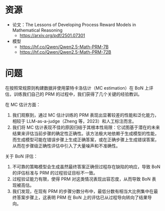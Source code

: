# 资源

- 论文：The Lessons of Developing Process Reward Models in Mathematical Reasoning
  - https://arxiv.org/pdf/2501.07301
- 模型
  - https://hf.co/Qwen/Qwen2.5-Math-PRM-7B
  - https://hf.co/Qwen/Qwen2.5-Math-PRM-72B

# 问题

在按照常规原则构建数据并使用蒙特卡洛估计（MC estimation）在 BoN 上评估，训练我们自己的 PRM 的过程中，我们获得了几个关键的经验教训。

在 MC 估计方面：

1. 我们观察到，通过 MC 估计训练的 PRM 表现出显著较差的性能和泛化能力，相较于 LLM-as-a-judge（Zheng 等，2023）和人工标注而言。
2. 我们将 MC 估计表现不佳的原因归结于其根本性局限：它试图基于潜在的未来结果来评估当前步骤的确定性正确性。该方法极大地依赖于生成模型的性能，而生成模型可能在错误步骤上生成正确答案，或在正确步骤上生成错误答案，从而在步骤级正确性评估中引入了大量噪声和不准确性。

关于 BoN 评估：

1. 不可靠的策略模型会生成虽然最终答案正确但过程存在缺陷的响应，导致 BoN 的评估标准与 PRM 的过程验证目标不一致。
2. 过程验证能力有限，使得 PRM 对这类情况表现出容忍度，从而导致 BoN 表现被高估。
3. 我们发现，在现有 PRM 的步骤分数分布中，最低分数有相当大比例集中在最终答案步骤上，这表明 PRM 在 BoN 上的评估已从过程导向转向了结果导向。


